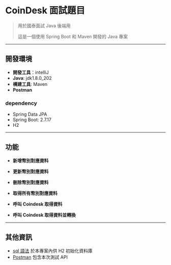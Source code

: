 # CoinDesk 面試題目
> 用於國泰面試 Java 後端用
> 
> 這是一個使用 Spring Boot 和 Maven 開發的 Java 專案
----------
## 開發環境
- **開發工具**：intelliJ
- **Java**: jdk1.8.0_202
- **構建工具**: Maven
- **Postman**
### dependency 
- Spring Data JPA
- Spring Boot: 2.7.17
- H2
----------
## 功能
- **新增幣別對應資料**
- **更新幣別對應資料**
- **刪除幣別對應資料**
- **取得所有幣別對應資料**

- **呼叫 Coindesk 取得資料**
- **呼叫 Coindesk 取得資料並轉換**
----------
## 其他資訊
- [sql 語法](src/main/resources/db/data.sql) 於本專案內供 H2 初始化資料庫
- [Postman](CUBE.postman_collection.json) 包含本次測試 API

